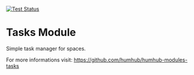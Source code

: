 [![Test Status](https://github.com/humhub/tasks/workflows/PHP%20Codeception%20Tests/badge.svg)](https://github.com/humhub/tasks/actions)

Tasks Module
==============

Simple task manager for spaces.


For more  informations visit:
<https://github.com/humhub/humhub-modules-tasks>
